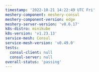 ```yaml
---
timestamp: '2022-10-21 14:22:49 UTC Fri'
meshery-component: meshery-consul
meshery-component-version: edge
meshery-server-version: 'v0.6.17'
k8s-distro: minikube
k8s-version: 'v1.23.13'
service-mesh: Consul
service-mesh-version: 'v0.49.0'
tests:
  consul-client: null
  consul-server: null
overall-status: 'passing'
---
```


